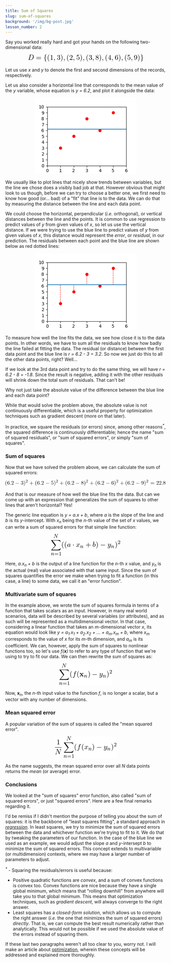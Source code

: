 ```yaml
---
title: Sum of Squares
slug: sum-of-squares
background: '/img/bg-post.jpg'
lesson_number: 2
---
```


Say you worked really hard and got your hands on the following two-dimensional data:

<p align="center">
	<img src="/img/learning/math/sum_of_squares_1.png"/>
</p>

Let us use *x* and *y* to denote the first and second dimensions of the records, respectively.

Let us also consider a horizontal line that corresponds to the mean value of the *y* variable, whose equation is *y = 6.2*, and plot it alongside the data:

<p align="center">
	<img src="/img/learning/math/sum_of_squares_2.png"/>
</p>

We usually like to plot lines that nicely show trends between variables, but the line we chose does a visibly bad job at that. However obvious that might look to us though, before we can try to choose a better one, we first need to know how good (or... bad) of a "fit" that line is to the data. We can do that by measuring the distance between the line and each data point.

We could choose the horizontal, perpendicular (*i.e.* orthogonal), or vertical distances between the line and the points. It is common to use regression to predict values of *y* from given values of *x*, so let us use the vertical distance. If we were trying to use the blue line to predict values of *y* from given values of *x*, this distance would represent the	*error*, or *residual*, in our prediction. The residuals between each point and the blue line are shown below as red dotted lines:

<p align="center">
	<img src="/img/learning/math/sum_of_squares_3.png"/>
</p>

To measure how well the line fits the data, we see how close it is to the data points. In other words, we have to sum all the residuals to know how badly the line failed at fitting the data. The residual (or distance) between the first data point and the blue line is *r = 6.2 - 3 = 3.2*. So now we just do this to all the other data points, right? Well...

If we look at the 3rd data point and try to do the same thing, we will have *r = 6.2 - 8 = -1.8*. Since the result is negative, adding it with the other residuals will shrink down the total sum of residuals. That can't be!

Why not just take the absolute value of the difference between the blue line and each data point?

While that would solve the problem above, the absolute value is not continuously differentiable, which is a useful property for optimization techniques such as gradient descent (more on that later).

In practice, we square the residuals (or errors) since, among other reasons<sup>*\**</sup>, the squared difference is continuously differentiable; hence the name "sum of squared residuals", or "sum of squared errors", or simply "sum of squares".

### Sum of squares

Now that we have solved the problem above, we can calculate the sum of squared errors:

<p align="center">
	<img src="/img/learning/math/sum_of_squares_4.png"/>
</p>

And that is our measure of how well the blue line fits the data. But can we come up with an expression that generalizes the sum of squares to other lines that aren't horizontal? Yes!

The generic line equation is *y = a.x + b*, where *a* is the slope of the line and *b* is its *y*-intercept. With *x<sub>n</sub>* being the *n*-th value of the set of *x* values, we can write a sum of squared errors for that simple line function:

<p align="center">
	<img src="/img/learning/math/sum_of_squares_5.png"/>
</p>

Here, *a.x<sub>n</sub> + b* is the output of a line function for the *n*-th *x* value, and *y<sub>n</sub>* is the actual (real) value associated with that same input. Since the sum of squares quantifies the error we make when trying to fit a function (in this case, a line) to some data, we call it an "error function".

### Multivariate sum of squares

In the example above, we wrote the sum of squares formula in terms of a function that takes scalars as an input. However, in many real world scenarios, data will be described by several variables (or attributes), and as such will be represented as a multidimensional vector. In that case, considering a linear function that takes an *m*-dimensional vector *x*, its equation would look like *y = a<sub>1</sub>.x<sub>1</sub> + a<sub>2</sub>.x<sub>2</sub> + ... + a<sub>m</sub>.x<sub>m</sub> + b*, where *x<sub>m</sub>* corresponds to the value of *x* for its *m*-th dimension, and *a<sub>m</sub>* is its coefficient. We can, however, apply the sum of squares to nonlinear functions too, so let's use *f(***x***)* to refer to any type of function that we're using to try to fit our data. We can then rewrite the sum of squares as:

<p align="center">
	<img src="/img/learning/math/sum_of_squares_6.png"/>
</p>

Now, **x**<sub>*n*</sub>, the *n*-th input value to the function *f*, is no longer a scalar, but a vector with any number of dimensions.

### Mean squared error

A popular variation of the sum of squares is called the "mean squared error".

<p align="center">
	<img src="/img/learning/math/sum_of_squares_7.png"/>
</p>

As the name suggests, the mean squared error over all *N* data points returns the *mean* (or average) error.

### Conclusions

We looked at the "sum of squares" error function, also called "sum of squared errors", or just "squared errors". Here are a few final remarks regarding it.

I'd be remiss if I didn't mention the purpose of telling you about the sum of squares: it is the backbone of "least squares fitting", a standard approach in [*regression*](/learning/machine-learning/linear-regression). In least squares, we try to minimize the sum of squared errors between the data and whichever function we're trying to fit to it. We do that by tweaking the parameters of our function. In the case of the blue line we used as an example, we would adjust the slope *a* and *y*-intersept *b* to minimize the sum of squared errors. This concept extends to multivariable (or multidimension) contexts, where we may have a larger number of parameters to adjust.

<sup>*\**</sup> - Squaring the residuals/errors is useful because:
- Positive quadratic functions are *convex*, and a sum of convex functions is convex too. Convex functions are nice because they have a single global minimum, which means that "rolling downhill" from anywhere will take you to that global minimum. This means that optimization techniques, such as *gradient descent*, will always converge to the right answer.
- Least squares has a *closed-form solution*, which allows us to compute the right answer (*i.e.* the one that minimizes the sum of squared errors) *directly*. That is, we can compute the best result numerically rather than analytically. This would not be possible if we used the absolute value of the errors instead of squaring them.

If these last two paragraphs weren't all too clear to you, worry not. I will make an article about [optimization](/learning/math/optimization), wherein these concepts will be addressed and explained more thoroughly.